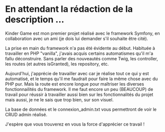 # En attendant la rédaction de la description ...

Kinder Game est mon premier projet réalisé avec le framework Symfony, en collaboration avec un ami (je dois lui demander s'il souhaite être cité).

La prise en main du framework n'a pas été évidente au début. Habituée à travailler en PHP "vanilla", j'avais acquis certains automatismes qu'il m'a fallu déconstruire. Sans parler des nouveautés comme Twig, les controller, les routes (et autres isGranted), les repository, etc.

Aujourd'hui, j'apprécie de travailler avec car je réalise tout ce qui y est automatisé, et le temps qu'il me faudrait pour faire la même chose avec du PHP pur. Mais la route est encore longue pour maîtriser les diverses fonctionnailités du framework. Il me faut encore un peu (BEAUCOUP) de travail pour réussir à travailler aussi bien sur les fonctionnalités du projet mais aussi, je ne le sais que trop bien, sur son visuel.

La base de données et le connexion_admin.txt vous permettront de voir le CRUD admin réalisé.

J'espère que vous trouverez en vous la force d'apprécier ce travail !


